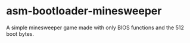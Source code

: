 # asm-bootloader-minesweeper
A simple minesweeper game made with only BIOS functions and the 512 boot bytes.

